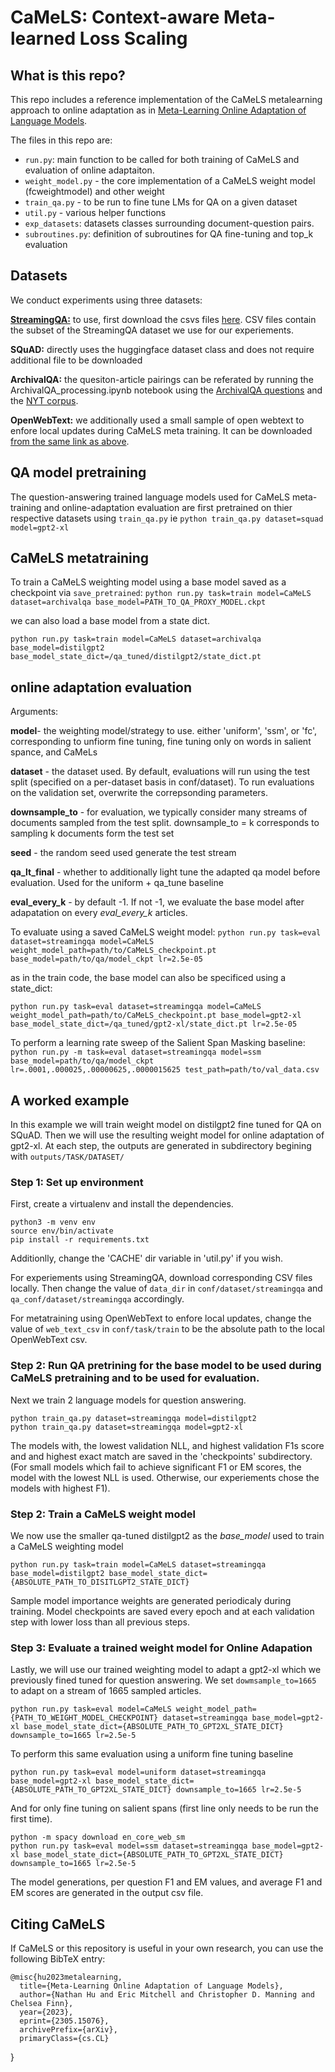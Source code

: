 
# CaMeLS: Context-aware Meta-learned Loss Scaling

## What is this repo?

This repo includes a reference implementation of the CaMeLS metalearning approach to online adaptation as in [Meta-Learning Online Adaptation of Language Models](https://arxiv.org/abs/2305.15076).

The files in this repo are:

- `run.py`: main function to be called for both training of CaMeLS and evaluation of online adaptaiton. 
- `weight_model.py` - the core implementation of a CaMeLS weight model (fcweightmodel) and other weight 
- `train_qa.py` - to be run to fine tune LMs for QA on a given dataset
- `util.py` - various helper functions
- `exp_datasets`: datasets classes surrounding document-question pairs. 
- `subroutines.py`: definition of subroutines for QA fine-tuning and top_k evaluation


## Datasets
We conduct experiments using three datasets:

**[StreamingQA:](https://github.com/deepmind/streamingqa)** to use, first download the csvs files [here](https://drive.google.com/drive/folders/1Xod97TmnjmbGDiyOHfuEUZ14tSL3qA-X?usp=drive_link). CSV files contain the subset of the StreamingQA dataset we use for our experiements. 

**SQuAD:** directly uses the huggingface dataset class and does not require additional file to be downloaded

**ArchivalQA:** the quesiton-article pairings can be referated by running the ArchivalQA_processing.ipynb notebook using the [ArchivalQA questions](https://drive.google.com/drive/u/0/folders/15JMtkJAqtZsKr_P-0jH4iFy2EOri4GbR) and the [NYT corpus](https://catalog.ldc.upenn.edu/LDC2008T19).

**OpenWebText:** we additionally used a small sample of open webtext to enfore local updates during CaMeLS meta training. It can be downloaded [from the same link as above](https://drive.google.com/drive/folders/1Xod97TmnjmbGDiyOHfuEUZ14tSL3qA-X?usp=drive_link).

## QA model pretraining

The question-answering trained language models used for CaMeLS meta-training and online-adaptation evaluation are first pretrained on thier respective datasets using `train_qa.py` ie
`python train_qa.py dataset=squad model=gpt2-xl`

## CaMeLS metatraining

To train a CaMeLS weighting model using a base model saved as a checkpoint via `save_pretrained`:
`python run.py task=train model=CaMeLS dataset=archivalqa base_model=PATH_TO_QA_PROXY_MODEL.ckpt`

we can also load a base model from a state dict. 

`python run.py task=train model=CaMeLS dataset=archivalqa base_model=distilgpt2 base_model_state_dict=/qa_tuned/distilgpt2/state_dict.pt`

## online adaptation evaluation

Arguments: 

  **model**- the weighting model/strategy to use. either 'uniform', 'ssm', or 'fc', corresponding to unfiorm fine tuning, fine tuning only on words in salient spance, and CaMeLs
  
  **dataset** - the dataset used. By default, evaluations will run using the test split (specified on a per-dataset basis in conf/dataset). To run evaluations on the validation set, overwrite the correpsonding parameters. 
  
  **downsample_to** - for evaluation, we typically consider many streams of documents sampled from the test split. downsample_to = k corresponds to sampling k documents form the test set
  
  **seed** - the random seed used generate the test stream
  
  **qa_lt_final** - whether to additionally light tune the adapted qa model before evaluation. Used for the uniform + qa_tune baseline
  
  **eval_every_k** - by default -1. If not -1, we evaluate the base model after adapatation on every _eval_every_k_ articles. 
  

To evaluate using a saved CaMeLS weight model:
`python run.py task=eval dataset=streamingqa model=CaMeLS weight_model_path=path/to/CaMeLS_checkpoint.pt base_model=path/to/qa/model_ckpt lr=2.5e-05`

as in the train code, the base model can also be specificed using a state_dict:

`python run.py task=eval dataset=streamingqa model=CaMeLS weight_model_path=path/to/CaMeLS_checkpoint.pt base_model=gpt2-xl base_model_state_dict=/qa_tuned/gpt2-xl/state_dict.pt lr=2.5e-05`

To perform a learning rate sweep of the Salient Span Masking baseline: 
`python run.py -m task=eval dataset=streamingqa model=ssm base_model=path/to/qa/model_ckpt lr=.0001,.000025,.00000625,.0000015625 test_path=path/to/val_data.csv`

## A worked example
In this example we will train weight model on distilgpt2 fine tuned for QA on SQuAD. Then we will use the resulting weight model for online adaptation of gpt2-xl. At each step, the outputs are generated in subdirectory begining with `outputs/TASK/DATASET/`

### Step 1: Set up environment
First, create a virtualenv and install the dependencies. 

    python3 -m venv env
    source env/bin/activate
    pip install -r requirements.txt

Additionlly, change the 'CACHE' dir variable in 'util.py' if you wish.

For experiements using StreamingQA, download corresponding CSV files locally. Then change the value of `data_dir` in `conf/dataset/streamingqa` and `qa_conf/dataset/streamingqa` accordingly.

For metatraining using OpenWebText to enfore local updates, change the value of `web_text_csv` in `conf/task/train` to be the absolute path to the local OpenWebText csv.

### Step 2: Run QA pretrining for the base model to be used during CaMeLS pretraining and to be used for evaluation.
Next we train 2 language models for question answering. 

    python train_qa.py dataset=streamingqa model=distilgpt2
    python train_qa.py dataset=streamingqa model=gpt2-xl

The models with, the lowest validation NLL, and highest validation F1s score and and highest exact match are saved in the 'checkpoints' subdirectory. (For small models which fail to achieve significant F1 or EM scores, the model with the lowest NLL is used. Otherwise, our experiements chose the models with highest F1). 

### Step 2: Train a CaMeLS weight model

We now use the smaller qa-tuned distilgpt2 as the _base_model_ used to train a CaMeLS weighting model

    python run.py task=train model=CaMeLS dataset=streamingqa base_model=distilgpt2 base_model_state_dict={ABSOLUTE_PATH_TO_DISITLGPT2_STATE_DICT}

Sample model importance weights are generated periodicaly during training. Model checkpoints are saved every epoch and at each validation step with lower loss than all previous steps.

### Step 3: Evaluate a trained weight model for Online Adapation

Lastly, we will use our trained weighting model to adapt a gpt2-xl which we previously fined tuned for question answering. We set `dowmsample_to=1665` to adapt on a stream of 1665 sampled articles.

    python run.py task=eval model=CaMeLS weight_model_path={PATH_TO_WEIGHT_MODEL_CHECKPOINT} dataset=streamingqa base_model=gpt2-xl base_model_state_dict={ABSOLUTE_PATH_TO_GPT2XL_STATE_DICT} downsample_to=1665 lr=2.5e-5

To perform this same evaluation using a uniform fine tuning baseline

    python run.py task=eval model=uniform dataset=streamingqa base_model=gpt2-xl base_model_state_dict={ABSOLUTE_PATH_TO_GPT2XL_STATE_DICT} downsample_to=1665 lr=2.5e-5

And for only fine tuning on salient spans (first line only needs to be run the first time).

    python -m spacy download en_core_web_sm
    python run.py task=eval model=ssm dataset=streamingqa base_model=gpt2-xl base_model_state_dict={ABSOLUTE_PATH_TO_GPT2XL_STATE_DICT} downsample_to=1665 lr=2.5e-5

The model generations, per question F1 and EM values, and average F1 and EM scores are generated in the output csv file.
## Citing CaMeLS
If CaMeLS or this repository is useful in your own research, you can use the following BibTeX entry:

    @misc{hu2023metalearning,
      title={Meta-Learning Online Adaptation of Language Models}, 
      author={Nathan Hu and Eric Mitchell and Christopher D. Manning and Chelsea Finn},
      year={2023},
      eprint={2305.15076},
      archivePrefix={arXiv},
      primaryClass={cs.CL}
}
